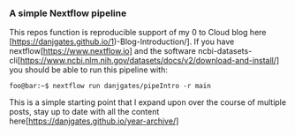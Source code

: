 ### A simple Nextflow pipeline

This repos function is reproducible support of my 0 to Cloud blog here [https://danjgates.github.io/1)-Blog-Introduction/].
If you have nextflow[https://www.nextflow.io] and the software ncbi-datasets-cli[https://www.ncbi.nlm.nih.gov/datasets/docs/v2/download-and-install/] you should be able to run this pipeline with:

```console
foo@bar:~$ nextflow run danjgates/pipeIntro -r main
```

This is a simple starting point that I expand upon over the course of multiple posts, stay up to date with all the content here[https://danjgates.github.io/year-archive/]